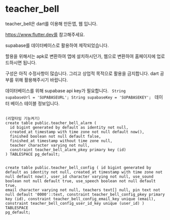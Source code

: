 # teacher_bell

teacher_bell은 dart를 이용해 만든앱, 웹 입니다.

https://www.flutter.dev를 참고해주세요.

supabase를 데이터베이스로 활용하여 제작되었습니다.

할용을 위해서는 apk로 변환하여 앱에 설치하시던가, 웹으로 변환하여 홈페이지에 업로드하시면 됩니다.

구성은 아직 수정사항이 많습니다. 
그리고 상업적 목적으로 활용을 금지합니다. dart 공부를 위해 활용해주시기 바랍니다.

데이터베이스를 위해 supabase api key가 필요합니다.
<code>
String supabaseUrl = 'SUPABASEURL';
String supabaseKey = 'SUPABASEKEY';
</code>
데이터 베이스 테이블 정보입니다.

<code>
(리얼타임 기능켜기)
create table public.teacher_bell_alarm (
  id bigint generated by default as identity not null,
  created_at timestamp with time zone not null default now(),
  finished boolean not null default false,
  finished_at timestamp without time zone null,
  teacher character varying not null,
  constraint teacher_bell_alarm_pkey primary key (id)
) TABLESPACE pg_default;

create table public.teacher_bell_config (
  id bigint generated by default as identity not null,
  created_at timestamp with time zone not null default now(),
  user_id character varying not null,
  use_sound boolean not null default true,
  use_speech boolean not null default true,
  email character varying not null,
  teachers text[] null,
  pin text not null default '0000'::text,
  constraint teacher_bell_config_pkey primary key (id),
  constraint teacher_bell_config_email_key unique (email),
  constraint teacher_bell_config_user_id_key unique (user_id)
) TABLESPACE pg_default;
</code>
